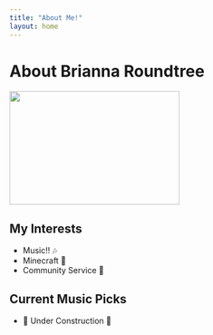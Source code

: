 ```yaml
---
title: "About Me!"
layout: home
---
```


# About Brianna Roundtree

<img src="/assets/images/61040me.jpg" width=300 height=200>

## My Interests

- Music!! 🎶
- Minecraft 👾
- Community Service 🤝


## Current Music Picks
- 🚧 Under Construction 🚧